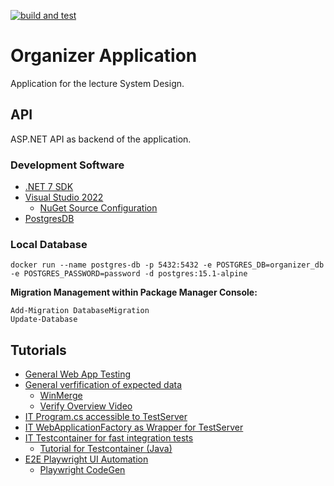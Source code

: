 [![build and test](https://github.com/felixsteinke/organzier-application-demo/actions/workflows/build_and_test.yml/badge.svg)](https://github.com/felixsteinke/organzier-application-demo/actions/workflows/build_and_test.yml)

# Organizer Application

Application for the lecture System Design.

## API

ASP.NET API as backend of the application.

### Development Software

* [.NET 7 SDK](https://dotnet.microsoft.com/en-us/download/dotnet/thank-you/sdk-7.0.100-windows-x64-installer)
* [Visual Studio 2022](https://visualstudio.microsoft.com/de/downloads/)
	* [NuGet Source Configuration](https://learn.microsoft.com/en-us/azure/devops/artifacts/nuget/upstream-sources?view=azure-devops#add-nuget-gallery-upstream-source)
* [PostgresDB](https://www.enterprisedb.com/downloads/postgres-postgresql-downloads)

### Local Database

```shell
docker run --name postgres-db -p 5432:5432 -e POSTGRES_DB=organizer_db -e POSTGRES_PASSWORD=password -d postgres:15.1-alpine
```

__Migration Management within Package Manager Console:__

```shell
Add-Migration DatabaseMigration
Update-Database
```

## Tutorials

* [General Web App Testing](https://learn.microsoft.com/en-us/dotnet/architecture/microservices/multi-container-microservice-net-applications/test-aspnet-core-services-web-apps)
* [General verfification of expected data](https://github.com/VerifyTests/Verify)
	* [WinMerge](https://winmerge.org/?lang=en)
	* [Verify Overview Video](https://www.youtube.com/watch?v=wA7oJDyvn4c&ab_channel=%E2%80%A4NETOxford)
* [IT Program.cs accessible to TestServer](https://learn.microsoft.com/en-us/aspnet/core/test/integration-tests?view=aspnetcore-7.0#basic-tests-with-the-default-webapplicationfactory)
* [IT WebApplicationFactory as Wrapper for TestServer](https://stackoverflow.com/questions/69897652/how-do-you-create-a-test-server-in-net-6)
* [IT Testcontainer for fast integration tests](https://dotnet.testcontainers.org/)
	* [Tutorial for Testcontainer (Java)](https://www.youtube.com/watch?v=9fzn0j1jbiQ&t=1148s&ab_channel=SebastianDaschner)
* [E2E Playwright UI Automation](https://playwright.dev/)
	* [Playwright CodeGen](https://playwright.dev/docs/codegen)
